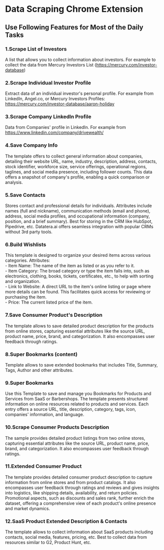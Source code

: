 # Data Scraping Chrome Extension

## Use Following Features for Most of the Daily Tasks

### 1.Scrape List of Investors
A list that allows you to collect information about investors. For example to collect the data from Mercury Investors List (https://mercury.com/investor-database)

### 2.Scrape Individual Investor Profile
Extract data of an individual investor's personal profile. For example from LinkedIn, Angel.co, or Mercury Investors Profiles: https://mercury.com/investor-database/aaron-holiday

### 3.Scrape Company LinkedIn Profile
Data from Companies' profile in LinkedIn. For example from https://www.linkedin.com/company/drivewealth/


### 4.Save Company Info
The template offers to collect general information about companies, detailing their website URL, name, industry, description, address, contacts, stock identifier, workforce size, service offerings, operational regions, taglines, and social media presence, including follower counts. This data offers a snapshot of company's profile, enabling a quick comparison or analysis.

### 5.Save Contacts
Stores contact and professional details for individuals. Attributes include names (full and nickname), communication methods (email and phone), address, social media profiles, and occupational information (company, position, and a brief summary). Best for storing in the CRM like HubSpot, Pipedrive, etc. Datatera.ai offers seamless integration with popular CRMs without 3rd party tools.

### 6.Build Wishlists
This template is designed to organize your desired items across various categories. Attributes:<br>- Item Name: The name of the item as listed or as you refer to it.<br>- Item Category: The broad category or type the item falls into, such as electronics, clothing, books, tickets, certificates, etc., to help with sorting and organization.<br>- Link to Website: A direct URL to the item's online listing or page where more details can be found. This facilitates quick access for reviewing or purchasing the item.<br>- Price: The current listed price of the item.

### 7.Save Consumer Product's Description
The template allows to save detailed product description for the products from online stores, capturing essential attributes like the source URL, product name, price, brand, and categorization. It also encompasses user feedback through ratings.

### 8.Super Bookmarks (content)
Template allows to save extended bookmarks that includes Title, Summary, Tags, Author and other attributes.

### 9.Super Bookmarks 
Use this Template to save and manage you Bookmarks for Products and Services from SaaS or Barbershops. The template presents structured information on online resources related to products and services. Each entry offers a source URL, title, description, category, tags, icon, companies' information, and language.

### 10.Scrape Consumer Products Description
The sample provides detailed product listings from two online stores, capturing essential attributes like the source URL, product name, price, brand, and categorization. It also encompasses user feedback through ratings.

### 11.Extended Consumer Product
The template provides detailed consumer product description to capture information from online stores and from product catalogs. It also encompasses user feedback through ratings and reviews and gives insights into logistics, like shipping details, availability, and return policies. Promotional aspects, such as discounts and sales rank, further enrich the dataset, offering a comprehensive view of each product's online presence and market dynamics.

### 12.SaaS Product Extended Description & Contacts
The template allows to collect information about SaaS products including contacts, social media, features, pricing, etc. Best to collect data from resources similar to G2, Product Hunt, etc.
